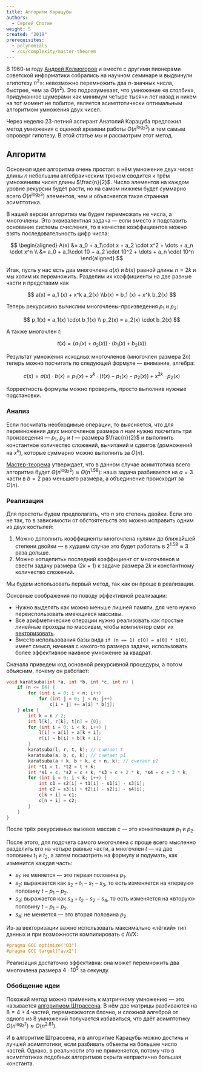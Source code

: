 ```yaml
---
title: Алгоритм Карацубы
authors:
  - Сергей Слотин
weight: 5
created: "2019"
prerequisites:
  - polynomials
  - /cs/complexity/master-theorem
---
```


В 1960-м году [Андрей Колмогоров](https://ru.wikipedia.org/wiki/Колмогоров,_Андрей_Николаевич) и вместе с другими пионерами советской информатики собрались на научном семинаре и выдвинули «гипотезу $n^2$»: невозможно перемножить два $n$-значных числа, быстрее, чем за $O(n^2)$. Это подразумевает, что умножение «в столбик», придуманное шумерами как минимум четыре тысячи лет назад и никем на тот момент не побитое, является асимптотически оптимальным алгоритмом умножения двух чисел.

Через неделю 23-летний аспирант Анатолий Карацуба предложил метод умножения с оценкой времени работы $O(n^{\log_2 3})$ и тем самым опроверг гипотезу. В этой статье мы и рассмотрим этот метод.

## Алгоритм

Основная идея алгоритма очень простая: в нём умножение двух чисел длины $n$ небольшим алгебраическим трюком сводится к трём умножениям чисел длины $\frac{n}{2}$. Число элементов на каждом уровне рекурсии будет расти, но на самом нижнем будет суммарно всего $O(n^{\log_2 3})$ элементов, чем и объясняется такая странная асимптотика.

В нашей версии алгоритма мы будем перемножать не числа, а многочлены. Это эквивалентная задача — если вместо $x$ подставить основание системы счисления, то в качестве коэффициентов можно взять последовательность цифр числа:

$$
\begin{aligned}
A(x) &= a_0 + a_1\cdot x + a_2 \cdot x^2  + \dots + a_n \cdot x^n
\\   &= a_0 + a_1\cdot 10 + a_2 \cdot 10^2 + \dots + a_n \cdot 10^n
\end{aligned}
$$

Итак, пусть у нас есть два многочлена $a(x)$ и $b(x)$ равной длины $n = 2k$ и мы хотим их перемножить. Разделим их коэффициенты на две равные части и представим как

$$
a(x) = a_1 (x) + x^k a_2(x)
\\b(x) = b_1 (x) + x^k b_2(x)
$$

Теперь рекурсивно вычислим многочлены-произведения $p_1$ и $p_2$:

$$
p_1(x) = a_1(x) \cdot b_1(x)
\\
p_2(x) = a_2(x) \cdot b_2(x)
$$

А также многочлен $t$:

$$
t(x) = ( a_1(x) + a_2(x) ) \cdot (b_1(x) + b_2(x))
$$

Результат умножения исходных многочленов (многочлен размера $2n$) теперь можно посчитать по следующей формуле — внимание, алгебра:

$$
c(x) = a(x) \cdot b(x) = p_1(x) + x^k \cdot (t(x) - p_1(x) - p_2(x)) + x^{2k} \cdot p_2(x)
$$

Корректность формулы можно проверить, просто выполнив нужные подстановки.

### Анализ

Если посчитать необходимые операции, то выясняется, что для перемножения двух многочленов размера $n$ нам нужно посчитать три произведения — $p_1$, $p_2$ и $t$ — размера $\frac{n}{2}$ и выполнить константное количество сложений, вычитаний и сдвигов (домножений на $x^k$), которые суммарно можно выполнить за $O(n)$.

[Мастер-теорема](/cs/complexity/master-theorem/) утверждает, что в данном случае асимптотика всего алгоритма будет $\Theta (n^{\log_2 3}) \approx \Theta (n^{1.58})$: наша задача разбивается на $a = 3$ части в $b = 2$ раз меньшего размера, а объединение происходит за $O(n)$.

### Реализация

Для простоты будем предполагать, что $n$ это степень двойки. Если это не так, то в зависимости от обстоятельств это можно исправить одним из двух костылей:

1. Можно дополнить коэффициенты многочлена нулями до ближайшей степени двойки — в худшем случае это будет работать в $2^{1.58} \approx 3$ раза дольше.
2. Можно «отщепить» последний коэффициент от многочленов и свести задачу размера $(2k + 1)$ к задаче размера $2k$ и константному количество сложений.

Мы будем использовать первый метод, так как он проще в реализации.

Основные соображения по поводу эффективной реализации:

- Нужно выделять как можно меньше лишней памяти, для чего нужно переиспользовать имеющиеся массивы.
- Все арифметические операции нужно реализовать как простые линейные проходы по массивам, чтобы компилятор смог их [векторизовать](/cs/arithmetic/simd).
- Вместо использования базы вида `if (n == 1) c[0] = a[0] * b[0]`, имеет смысл, начиная с какого-то размера задачи, использовать более эффективное наивное умножение за квадрат.

Сначала приведем код основной рекурсивной процедуры, а потом объясним, почему он работает:

```cpp
void karatsuba(int *a, int *b, int *c, int n) {
    if (n <= 64) {
        for (int i = 0; i < n; i++)
            for (int j = 0; j < n; j++)
                c[i + j] += a[i] * b[j];
    } else {
        int k = n / 2;
        int l[k], r[k], t[n] = {0};
        for (int i = 0; i < k; i++) {
            l[i] = a[i] + a[k + i];
            r[i] = b[i] + b[k + i];
        }
        karatsuba(l, r, t, k); // считает t
        karatsuba(a, b, c, k); // считает p1
        karatsuba(a + k, b + k, c + n, k); // считает p2
        int *t1 = t, *t2 = t + k;
        int *s1 = c, *s2 = c + k, *s3 = c + 2 * k, *s4 = c + 3 * k;
        for (int i = 0; i < k; i++) {
            int c1 = s2[i] + t1[i] - s1[i] - s3[i];
            int c2 = s3[i] + t2[i] - s2[i] - s4[i];
            c[k + i] = c1;
            c[n + i] = c2;
        }
    }
}
```

После трёх рекурсивных вызовов массив $c$ — это конкатенация $p_1$ и $p_2$.

После этого, для подсчета самого многочлена $c$ проще всего мысленно разделить его на четыре равные части, а многочлен $t$ — на две половины $t_1$ и $t_2$, а затем посмотреть на формулу и подумать, как изменится каждая часть:

- $s_1$: не меняется — это первая половина $p_1$.
- $s_2$: выражается как $s_2 + t_1 - s_1 - s_3$, то есть изменяется на «первую» половину $t - p_1 - p_2$.
- $s_3$: выражается как $s_3 + t_2 - s_2 - s_4$, то есть изменяется на «вторую» половину $t - p_1 - p_2$.
- $s_4$: не меняется — это вторая половина $p_2$.

Из-за векторизации важно использовать максимально «лёгкий» тип данных и при возможности компилировать с AVX:

```cpp
#pragma GCC optimize("O3")
#pragma GCC target("avx2")
```

Реализация достаточно эффективна: она может перемножить два многочлена размера $4 \cdot 10^5$ за секунду.

### Обобщение идеи

Похожий метод можно применить к матричному умножению — это называется [алгоритмом Штрассена](https://ru.wikipedia.org/wiki/Алгоритм_Штрассена). В нём две матрицы разбиваются на $8 = 4 + 4$ частей, перемножаются блочно, и сложной алгеброй от одного из 8 умножений получается избавиться, что даёт асимптотику $O(n^{\log_2 7}) \approx O(n^{2.81})$.

И в алгоритме Штрассена, и в алгоритме Карацубы можно достичь и лучшей асимптотики, если разбивать объекты на большее число частей. Однако, в реальности это не применяется, потому что в асимптотиках подобных алгоритмов скрыта непрактично большая константа.
